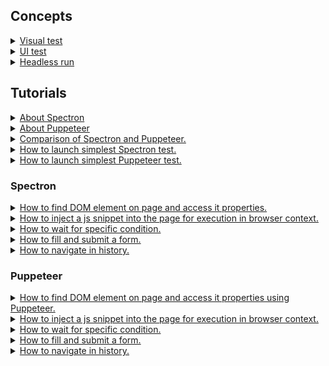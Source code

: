 ## Concepts

<details><summary><a href="./concept/VisualTest.md">
    Visual test
  </a></summary>
  Visual test ( UI test ) - that object of testing of which is visual UI instead of API.
</details>

<details><summary><a href="./concept/UiTest.md">
    UI test
  </a></summary>
  UI test ( Visual test ) - that object of testing of which is visual UI instead of API.
</details>

<details><summary><a href="./concept/HeadlessRun.md">
    Headless run
  </a></summary>
  Run of a visual application without actually showing a window on the screen.
</details>

## Tutorials

<details><summary><a href="./tutorial/AboutSpectron.md">
    About Spectron
  </a></summary>
  Spectron is a package for testing Element apps.
</details>

<details><summary><a href="./tutorial/AboutPuppeteer.md">
    About Puppeteer
  </a></summary>
  Puppeteer is a high-level NodeJs library for Chrome automation.
</details>

<details><summary><a href="./tutorial/Comparison.md">
  Comparison of Spectron and Puppeteer.
  </a></summary>
  Feature/API comparison with links to description and samples.
</details>

<details><summary><a href="./tutorial/FirstSpectronTest.md">
    How to launch simplest Spectron test.
  </a></summary>
  Write and run test that checks page title.
</details>

<details><summary><a href="./tutorial/FirstPuppeteerTest.md">
    How to launch simplest Puppeteer test.
  </a></summary>
    Write and run test that checks page title.
</details>

### Spectron

<details><summary><a href="./tutorial/ElementInteractionSpectron.md">
    How to find DOM element on page and access it properties.
  </a></summary>
  How to find DOM element on page and check value of different properties.
</details>

<details><summary><a href="./tutorial/InjectScriptSpectron.md">
    How to inject a js snippet into the page for execution in browser context.
  </a></summary>
  How to inject a snippet of JavaScript into the page for execution in browser context.
</details>

<details><summary><a href="./tutorial/WaitForConditionSpectron.md">
    How to wait for specific condition.
  </a></summary>
  How to register condition and wait until it will be fulfilled with a truthy value. 
</details>

<details><summary><a href="./tutorial/SubmitForm.md">
    How to fill and submit a form.
  </a></summary>
 How to fill input fields of a form and click submit button.
</details>

<details><summary><a href="./tutorial/NavigateHistory.md">
    How to navigate in history.
  </a></summary>
 How to move backward/forward in history and wait until page will be loaded.
</details>

### Puppeteer

<details><summary><a href="./tutorial/ElementInteractionPuppeteer.md">
    How to find DOM element on page and access it properties using Puppeteer.
  </a></summary>
  How to find DOM element on page and check value of different properties.
</details>

<details><summary><a href="./tutorial/InjectScriptPuppeteer.md">
    How to inject a js snippet into the page for execution in browser context.
  </a></summary>
  How to inject a snippet of JavaScript into the page for execution in browser context.
</details>

<details><summary><a href="./tutorial/WaitForConditionPuppeteer.md">
    How to wait for specific condition.
  </a></summary>
  How to register condition and wait until it will be fulfilled with a truthy value. 
</details>

<details><summary><a href="./tutorial/SubmitFormPuppeteer.md">
    How to fill and submit a form.
  </a></summary>
 How to fill input fields of a form and click submit button.
</details>

<details><summary><a href="./tutorial/NavigateHistoryPuppeteer.md">
    How to navigate in history.
  </a></summary>
 How to move backward/forward in history and wait until page will be loaded.
</details>

